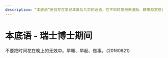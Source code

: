 ```yaml
---
description: “本底语”是我写在笔记本最后几页的话语，在不同时期用来激励、鞭策和宽慰自己，类似座右铭。
---
```


# 本底语 - 瑞士博士期间

不要把时间花在晚上的无效中。早睡、早起、做事。（20160621）

